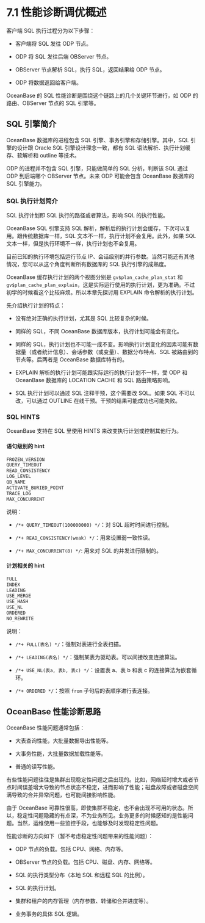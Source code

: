 # 7.1 性能诊断调优概述

客户端 SQL 执行过程分为以下步骤：

* 客户端将 SQL 发往 ODP 节点。

* ODP 将 SQL 发往后端 OBServer 节点。

* OBServer 节点解析 SQL，执行 SQL，返回结果给 ODP 节点。

* ODP 将数据返回给客户端。

OceanBase 的 SQL 性能诊断是围绕这个链路上的几个关键环节进行，如 ODP 的路由、OBServer 节点的 SQL 引擎等。

## SQL 引擎简介

OceanBase 数据库的进程包含 SQL 引擎、事务引擎和存储引擎。其中，SQL 引擎的设计跟 Oracle SQL 引擎设计理念一致，都有 SQL 语法解析、执行计划缓存、软解析和 outline 等技术。

ODP 的进程并不包含 SQL 引擎，只能做简单的 SQL 分析，判断该 SQL 通过 ODP 到后端哪个 OBServer 节点。未来 ODP 可能会包含 OceanBase 数据库的 SQL 引擎能力。

### SQL 执行计划简介

SQL 执行计划即 SQL 执行的路径或者算法，影响 SQL 的执行性能。

OceanBase SQL 引擎支持 SQL 解析，解析后的执行计划会缓存，下次可以复用。跟传统数据库一样，SQL 文本不一样，执行计划不会复用。此外，如果 SQL 文本一样，但是执行环境不一样，执行计划也不会复用。

目前已知的执行环境包括运行节点 IP、会话级别的并行参数。当然可能还有其他情况，您可以从这个角度判断所有数据库的 SQL 执行引擎的成熟度。

OceanBase 缓存执行计划的两个视图分别是 `gv$plan_cache_plan_stat` 和 `gv$plan_cache_plan_explain`，这是实际运行使用的执行计划，更为准确。不过初学的时候看这个比较麻烦。所以本章先探讨用 EXPLAIN 命令解析的执行计划。

先介绍执行计划的特点：

* 没有绝对正确的执行计划，尤其是 SQL 比较复杂的时候。

* 同样的 SQL，不同 OceanBase 数据库版本，执行计划可能会有变化。

* 同样的 SQL，执行计划也不可能一成不变。影响执行计划变化的因素可能有数据量（或者统计信息）、会话参数（或变量）、数据分布特点、SQL 被路由到的节点等。后两者是 OceanBase 数据库特有的。

* EXPLAIN 解析的执行计划可能跟实际运行的执行计划不一样，受 ODP 和 OceanBase 数据库的 LOCATION CACHE 和 SQL 路由策略影响。

* SQL 执行计划可以通过 SQL 注释干预，这个需要改 SQL。如果 SQL 不可以改，可以通过 OUTLINE 在线干预。干预的结果可能成功也可能失败。

### SQL HINTS

OceanBase 支持在 SQL 里使用 HINTS 来改变执行计划或控制其他行为。

#### 语句级别的 hint

```bash
FROZEN_VERSION
QUERY_TIMEOUT
READ_CONSISTENCY
LOG_LEVEL
QB_NAME
ACTIVATE_BURIED_POINT
TRACE_LOG
MAX_CONCURRENT
```

说明：

* `/*+ QUERY_TIMEOUT(100000000) */`：对 SQL 超时时间进行控制。

* `/*+ READ_CONSISTENCY(weak) */`：用来设置弱一致性读。

* `/*+ MAX_CONCURRENT(8) */`: 用来对 SQL 的并发进行限制的。

#### 计划相关的 hint

```bash
FULL
INDEX
LEADING
USE_MERGE
USE_HASH
USE_NL
ORDERED
NO_REWRITE
```

说明：

* `/*+ FULL(表名) */`：强制对表进行全表扫描。

* `/*+ LEADING(表名) */`：强制某表为驱动表。可以间接改变连接算法。

* `/*+ USE_NL(表a, 表b, 表c) */`：设置表 a、表 b 和表 c 的连接算法为嵌套循环。

* `/*+ ORDERED */`：按照 `from` 子句后的表顺序进行表连接。

## OceanBase 性能诊断思路

OceanBase 性能问题通常包括：

* 大表查询性能，大批量数据导出性能等。

* 大事务性能，大批量数据加载性能等。

* 普通的读写性能。

有些性能问题往往是集群出现稳定性问题之后出现的。比如，网络延时增大或者节点时间误差增大导致的节点状态不稳定，进而影响了性能；磁盘故障或者磁盘空间满导致的合并异常问题，也可能间接影响性能。

由于 OceanBase 可靠性很高，即使集群不稳定，也不会出现不可用的状态。所以，稳定性问题隐藏的有点深，不为业务所见。业务更多的时候感知的是性能问题。当然，运维使用一些监控手段，也能够及时发现稳定性问题。

性能诊断的方向如下（暂不考虑稳定性问题带来的性能问题）：

* ODP 节点的负载。包括 CPU、网络、内存等。

* OBServer 节点的负载。包括 CPU、磁盘、内存、网络等。

* SQL 的执行类型分布（本地 SQL 和远程 SQL 的比例）。

* SQL 的执行计划。

* 集群和租户的内存管理（内存参数、转储和合并进度等）。

* 业务事务的具体 SQL 逻辑。
